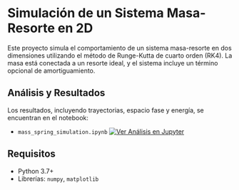 # Simulación de un Sistema Masa-Resorte en 2D

Este proyecto simula el comportamiento de un sistema masa-resorte en dos dimensiones utilizando el método de Runge-Kutta de cuarto orden (RK4). 
La masa está conectada a un resorte ideal, y el sistema incluye un término opcional de amortiguamiento.


## Análisis y Resultados
Los resultados, incluyendo trayectorias, espacio fase y energía, se encuentran en el notebook:

- `mass_spring_simulation.ipynb` [![Ver Análisis en Jupyter](https://raw.githubusercontent.com/jupyter/design/master/logos/Badges/nbviewer_badge.svg)](https://nbviewer.org/github/isaultirado77/2D-Spring-Mass-System/blob/main/mass_spring_simulation.ipynb)

## Requisitos

- Python 3.7+
- Librerías: `numpy`, `matplotlib`
